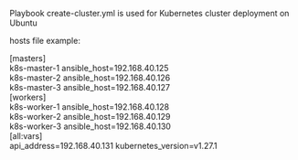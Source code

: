 Playbook create-cluster.yml is used for Kubernetes cluster deployment on Ubuntu 

hosts file example:

[masters]  
k8s-master-1 ansible_host=192.168.40.125  
k8s-master-2 ansible_host=192.168.40.126  
k8s-master-3 ansible_host=192.168.40.127  
[workers]  
k8s-worker-1 ansible_host=192.168.40.128  
k8s-worker-2 ansible_host=192.168.40.129  
k8s-worker-3 ansible_host=192.168.40.130  
[all:vars]  
api_address=192.168.40.131 
kubernetes_version=v1.27.1 
